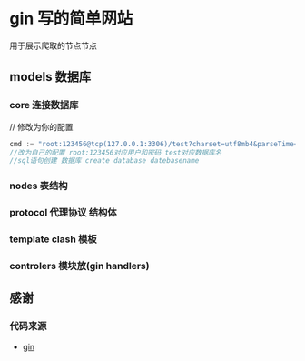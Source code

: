 # gin 写的简单网站
用于展示爬取的节点节点

## models 数据库
### core 连接数据库
// 修改为你的配置
```go
cmd := "root:123456@tcp(127.0.0.1:3306)/test?charset=utf8mb4&parseTime=True&loc=Local" 
//改为自己的配置 root:123456对应用户和密码 test对应数据库名
//sql语句创建 数据库 create database datebasename
```
### nodes 表结构

### protocol 代理协议 结构体

### template clash 模板

### controlers 模块放(gin handlers)

## 感谢
### 代码来源
- [gin](https://github.com/gin-gonic/gin)
